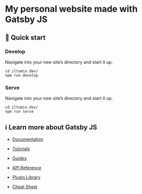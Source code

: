 # My personal website made with Gatsby JS
## 🚀 Quick start
### Develop

Navigate into your new site’s directory and start it up.

```shell
cd iltumio.dev/
npm run develop
```

### Serve

Navigate into your new site’s directory and start it up.

```shell
cd iltumio.dev/
npm run serve
```

## ℹ️ Learn more about Gatsby JS
- [Documentation](https://www.gatsbyjs.com/docs/?utm_source=starter&utm_medium=readme&utm_campaign=minimal-starter)

- [Tutorials](https://www.gatsbyjs.com/tutorial/?utm_source=starter&utm_medium=readme&utm_campaign=minimal-starter)

- [Guides](https://www.gatsbyjs.com/tutorial/?utm_source=starter&utm_medium=readme&utm_campaign=minimal-starter)

- [API Reference](https://www.gatsbyjs.com/docs/api-reference/?utm_source=starter&utm_medium=readme&utm_campaign=minimal-starter)

- [Plugin Library](https://www.gatsbyjs.com/plugins?utm_source=starter&utm_medium=readme&utm_campaign=minimal-starter)

- [Cheat Sheet](https://www.gatsbyjs.com/docs/cheat-sheet/?utm_source=starter&utm_medium=readme&utm_campaign=minimal-starter)
